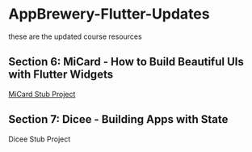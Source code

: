 # AppBrewery-Flutter-Updates
these are the updated course resources

## Section 6: MiCard - How to Build Beautiful UIs with Flutter Widgets
[MiCard Stub Project](https://github.com/NonymousMorlock/mi-card-flutter-master)

## Section 7: Dicee - Building Apps with State
Dicee Stub Project
